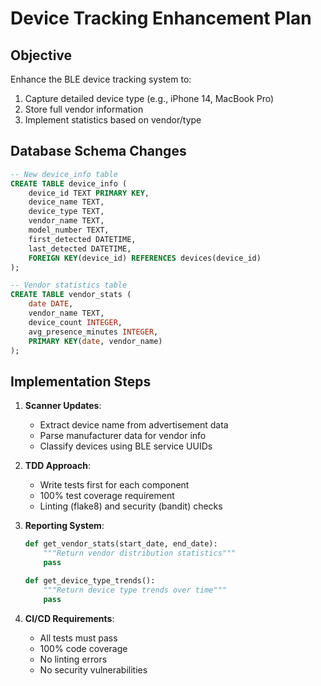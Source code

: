 # Device Tracking Enhancement Plan

## Objective
Enhance the BLE device tracking system to:
1. Capture detailed device type (e.g., iPhone 14, MacBook Pro)
2. Store full vendor information
3. Implement statistics based on vendor/type

## Database Schema Changes

```sql
-- New device_info table
CREATE TABLE device_info (
    device_id TEXT PRIMARY KEY,
    device_name TEXT,
    device_type TEXT,
    vendor_name TEXT,
    model_number TEXT,
    first_detected DATETIME,
    last_detected DATETIME,
    FOREIGN KEY(device_id) REFERENCES devices(device_id)
);

-- Vendor statistics table
CREATE TABLE vendor_stats (
    date DATE,
    vendor_name TEXT,
    device_count INTEGER,
    avg_presence_minutes INTEGER,
    PRIMARY KEY(date, vendor_name)
);
```

## Implementation Steps

1. **Scanner Updates**:
   - Extract device name from advertisement data
   - Parse manufacturer data for vendor info
   - Classify devices using BLE service UUIDs

2. **TDD Approach**:
   - Write tests first for each component
   - 100% test coverage requirement
   - Linting (flake8) and security (bandit) checks

3. **Reporting System**:
   ```python
   def get_vendor_stats(start_date, end_date):
       """Return vendor distribution statistics"""
       pass

   def get_device_type_trends():
       """Return device type trends over time"""
       pass
   ```

4. **CI/CD Requirements**:
   - All tests must pass
   - 100% code coverage
   - No linting errors
   - No security vulnerabilities